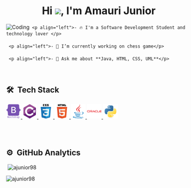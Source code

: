 <h1 align="center">Hi <img src="https://raw.githubusercontent.com/kaueMarques/kaueMarques/master/hi.gif" width="30px">, I'm Amauri Junior</h1>
<div>
     <img align="rigth" alt="Coding" width="100" height="100" src="https://media-exp1.licdn.com/dms/image/C4E22AQH4chJqro4GcA/feedshare-shrink_2048_1536/0/1641832410871?e=2147483647&v=beta&t=vVZyDtZY9l0rqXas0vlEe8BTDnfdjyL-Adn2u1zaMy8"
     
     <p align="left">- 🔥 I'm a Software Development Student and technology lover </p>

     <p align="left">- 🔭 I’m currently working on chess game</p>

     <p align="left">- 💬 Ask me about **Java, HTML, CSS, UML**</p>
</div>
<br><br>

## 🛠 &nbsp;Tech Stack
<p align="left"> <a href="https://getbootstrap.com" target="_blank" rel="noreferrer"> <img src="https://raw.githubusercontent.com/devicons/devicon/master/icons/bootstrap/bootstrap-plain-wordmark.svg" alt="bootstrap" width="40" height="40"/> </a> <a href="https://www.w3schools.com/cs/" target="_blank" rel="noreferrer"> <img src="https://raw.githubusercontent.com/devicons/devicon/master/icons/csharp/csharp-original.svg" alt="csharp" width="40" height="40"/> </a> <a href="https://www.w3schools.com/css/" target="_blank" rel="noreferrer"> <img src="https://raw.githubusercontent.com/devicons/devicon/master/icons/css3/css3-original-wordmark.svg" alt="css3" width="40" height="40"/> </a> <a href="https://www.w3.org/html/" target="_blank" rel="noreferrer"> <img src="https://raw.githubusercontent.com/devicons/devicon/master/icons/html5/html5-original-wordmark.svg" alt="html5" width="40" height="40"/> </a> <a href="https://www.java.com" target="_blank" rel="noreferrer"> <img src="https://raw.githubusercontent.com/devicons/devicon/master/icons/java/java-original.svg" alt="java" width="40" height="40"/> </a> <a href="https://www.oracle.com/" target="_blank" rel="noreferrer"> <img src="https://raw.githubusercontent.com/devicons/devicon/master/icons/oracle/oracle-original.svg" alt="oracle" width="40" height="40"/> </a> <a href="https://www.python.org" target="_blank" rel="noreferrer"> <img src="https://raw.githubusercontent.com/devicons/devicon/master/icons/python/python-original.svg" alt="python" width="40" height="40"/> </a> </p>
<br><br>

## ⚙️ &nbsp;GitHub Analytics

<p align="left">
<p>&nbsp;<img align="center" src="https://github-readme-stats.vercel.app/api?username=ajunior98&show_icons=true&locale=en" alt="ajunior98" /></p>
<p><img align="left" src="https://github-readme-stats.vercel.app/api/top-langs?username=ajunior98&show_icons=true&locale=en&layout=compact" alt="ajunior98" /></p>
</p>

<br><br>

